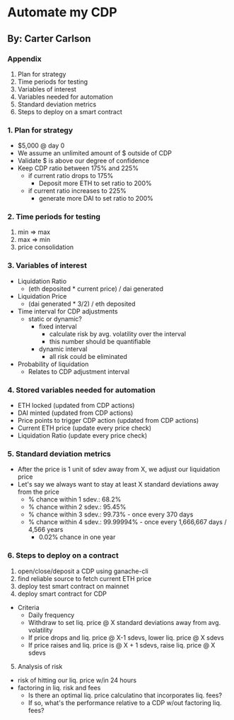 # Automate my CDP
## By: Carter Carlson

### Appendix
  1. Plan for strategy
  2. Time periods for testing
  3. Variables of interest
  4. Variables needed for automation
  5. Standard deviation metrics
  6. Steps to deploy on a smart contract


### 1. Plan for strategy
- $5,000 @ day 0
- We assume an unlimited amount of $ outside of CDP
- Validate $ is above our degree of confidence
- Keep CDP ratio between 175% and 225%
  - if current ratio drops to 175%
    - Deposit more ETH to set ratio to 200%
  - if current ratio increases to 225%
    - generate more DAI to set ratio to 200%


### 2. Time periods for testing
1. min => max
2. max => min
3. price consolidation


### 3. Variables of interest
- Liquidation Ratio
  - (eth deposited * current price) / dai generated
- Liquidation Price
  - (dai generated * 3/2) / eth deposited
- Time interval for CDP adjustments
  - static or dynamic?
    - fixed interval
      - calculate risk by avg. volatility over the interval
      - this number should be quantifiable
    - dynamic interval
      - all risk could be eliminated
- Probability of liquidation
  - Relates to CDP adjustment interval


### 4. Stored variables needed for automation
- ETH locked (updated from CDP actions)
- DAI minted (updated from CDP actions)
- Price points to trigger CDP action (updated from CDP actions)
- Current ETH price (update every price check)
- Liquidation Ratio (update every price check)


### 5. Standard deviation metrics
- After the price is 1 unit of sdev away from X, we adjust our liquidation price
- Let's say we always want to stay at least X standard deviations away from the price
  - % chance within 1 sdev.:    68.2%
  - % chance within 2 sdev.:    95.45%
  - % chance within 3 sdev.:    99.73%      - once every 370 days
  - % chance within 4 sdev.:    99.99994%   - once every 1,666,667 days / 4,566 years
    - 0.02% chance in one year



### 6. Steps to deploy on a contract
1. open/close/deposit a CDP using ganache-cli
2. find reliable source to fetch current ETH price
3. deploy test smart contract on mainnet
4. deploy smart contract for CDP
  - Criteria
    - Daily frequency
    - Withdraw to set liq. price @ X standard deviations away from avg. volatility
    - If price drops and liq. price @ X-1 sdevs, lower liq. price @ X sdevs
    - If price raises and liq. price is @ X + 1 sdevs, raise liq. price @ X sdevs
5. Analysis of risk
  - risk of hitting our liq. price w/in 24 hours
  - factoring in liq. risk and fees
    - Is there an optimal liq. price calculatino that incorporates liq. fees?
    - If so, what's the performance relative to a CDP w/out factoring liq. fees?
